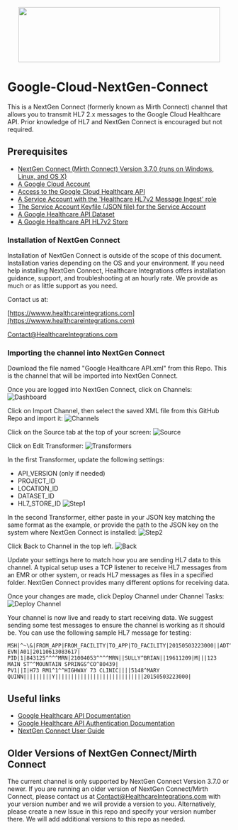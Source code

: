 <p align="center">
  <img src="https://healthcareintegrations.com/images/logos/HealthcareIntegrations.png" width="455" height="124">
</p>

# Google-Cloud-NextGen-Connect

This is a NextGen Connect (formerly known as Mirth Connect) channel that allows you to transmit HL7 2.x messages to the Google Cloud Healthcare API. Prior knowledge of HL7 and NextGen Connect is encouraged but not required.


## Prerequisites
* [NextGen Connect (Mirth Connect) Version 3.7.0 (runs on Windows, Linux, and OS X)](https://www.nextgen.com/products-and-services/NextGen-Connect-Integration-Engine-Downloads)
* [A Google Cloud Account](https://cloud.google.com/)
* [Access to the Google Cloud Healthcare API](https://cloud.google.com/healthcare/)
* [A Service Account with the 'Healthcare HL7v2 Message Ingest' role](https://cloud.google.com/iam/docs/creating-managing-service-accounts)
* [The Service Account Keyfile (JSON file) for the Service Account](https://cloud.google.com/iam/docs/creating-managing-service-account-keys)
* [A Google Healthcare API Dataset](https://cloud.google.com/healthcare/docs/how-tos/datasets)
* [A Google Healthcare API HL7v2 Store](https://cloud.google.com/healthcare/docs/how-tos/hl7v2)

### Installation of NextGen Connect
Installation of NextGen Connect is outside of the scope of this document. Installation varies depending on the OS and your environment. If you need help installing NextGen Connect, Healthcare Integrations offers installation guidance, support, and troubleshooting at an hourly rate. We provide as much or as little support as you need. 

Contact us at:

[https://wwww.healthcareintegrations.com](https://wwww.healthcareintegrations.com)

<a href="mailto:Contact@healthcareintegrations.com">Contact@HealthcareIntegrations.com</a>

### Importing the channel into NextGen Connect
Download the file named "Google Healthcare API.xml" from this Repo. This is the channel that will be imported into NextGen Connect.

Once you are logged into NextGen Connect, click on Channels:
![Dashboard](/Images/Dashboard.png)

Click on Import Channel, then select the saved XML file from this GitHub Repo and import it:
![Channels](/Images/Channels.png)

Click on the Source tab at the top of your screen:
![Source](/Images/Source.png) 

Click on Edit Transformer:
![Transformers](/Images/Transformers.png)

In the first Transformer, update the following settings:
* API_VERSION (only if needed)
* PROJECT_ID
* LOCATION_ID
* DATASET_ID
* HL7_STORE_ID
![Step1](/Images/Step1.png)

In the second Transformer, either paste in your JSON key matching the same format as the example, or provide the path to the JSON key on the system where NextGen Connect is installed:
![Step2](/Images/Step2.png)

Click Back to Channel in the top left.
![Back](/Images/Back.png)

Update your settings here to match how you are sending HL7 data to this channel. A typical setup uses a TCP listener to receive HL7 messages from an EMR or other system, or reads HL7 messages as files in a specified folder. NextGen Connect provides many different options for receiving data.

Once your changes are made, click Deploy Channel under Channel Tasks:
![Deploy Channel](/Images/Step3.png)

Your channel is now live and ready to start receiving data. We suggest sending some test messages to ensure the channel is working as it should be. You can use the following sample HL7 message for testing:

```
MSH|^~\&|FROM_APP|FROM_FACILITY|TO_APP|TO_FACILITY|20150503223000||ADT^A01|20150503223000|P|2.5|
EVN|A01|20110613083617|
PID|1|843125^^^^MRN|21004053^^^^MRN||SULLY^BRIAN||19611209|M|||123 MAIN ST^^MOUNTAIN SPRINGS^CO^80439|
PV1||I|H73 RM1^1^^HIGHWAY 73 CLINIC||||5148^MARY QUINN|||||||||Y||||||||||||||||||||||||||||20150503223000|
```


## Useful links
* [Google Healthcare API Documentation](https://cloud.google.com/healthcare/docs/)
* [Google Healthcare API Authentication Documentation](https://cloud.google.com/healthcare/docs/how-tos/authentication)
* [NextGen Connect User Guide](https://bridge.nextgen.com/media/3244/)

## Older Versions of NextGen Connect/Mirth Connect

The current channel is only supported by NextGen Connect Version 3.7.0 or newer. If you are running an older version of NextGen Connect/Mirth Connect, please contact us at Contact@HealthcareIntegrations.com with your version number and we will provide a version to you. Alternatively, please create a new Issue in this repo and specify your version number there. We will add additional versions to this repo as needed.

